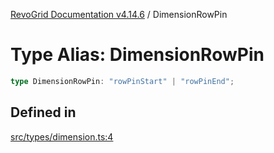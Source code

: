 [RevoGrid Documentation v4.14.6](README.md) / DimensionRowPin

# Type Alias: DimensionRowPin

```ts
type DimensionRowPin: "rowPinStart" | "rowPinEnd";
```

## Defined in

[src/types/dimension.ts:4](https://github.com/revolist/revogrid/blob/62db573a68fb44a3482895267c8cda1c54f2f4d4/src/types/dimension.ts#L4)
